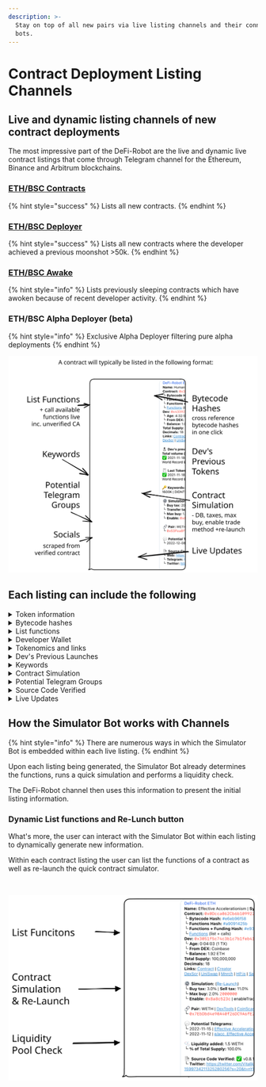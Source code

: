 ```yaml
---
description: >-
  Stay on top of all new pairs via live listing channels and their connected
  bots.
---
```


# Contract Deployment Listing Channels

## Live and dynamic listing channels of new contract deployments

The most impressive part of the DeFi-Robot are the live and dynamic live contract listings that come through Telegram channel for the Ethereum, Binance and Arbitrum blockchains.

### [ETH/BSC Contracts](eth-bsc-contracts.md)&#x20;

{% hint style="success" %}
Lists all new contracts.
{% endhint %}

### [ETH/BSC Deployer](eth-bsc-deployer.md)

{% hint style="success" %}
Lists all new contracts where the developer achieved a previous moonshot >50k.
{% endhint %}

### [ETH/BSC Awake](eth-bsc-awake.md)&#x20;

{% hint style="info" %}
Lists previously sleeping contracts which have awoken because of recent developer activity.
{% endhint %}

### ETH/BSC Alpha Deployer (beta)&#x20;

{% hint style="info" %}
Exclusive Alpha Deployer filtering pure alpha deployments
{% endhint %}

<img src="../../.gitbook/assets/file.drawing.svg" alt="" class="gitbook-drawing">

## Each listing can include the following

<details>

<summary>Token information</summary>

First section of each listing always contains the token name, contract address and the corresponding trading ticker.

</details>

<details>

<summary>Bytecode hashes </summary>

Included are three hashes all clickable so you can quickly cross-reference previous launches for matching hashes.&#x20;

This is useful to see which past projects with matching hashes were scams and which ones were not.

**1. Bytecode Hash**

Where the bytecode of the contract is hashed.

#### 2. Functions Hash

Where the contract functions list and callable functions are hashed.

#### 3. Functions + Funding Hash

Where the contract functions and the funding source of developer's wallet (Binance, Coinbase, ...) are hashed together.&#x20;

Usually a dev use same DEX so could be useful to find all other contracts, with same hash, from same DEX.

</details>

<details>

<summary>List functions</summary>

Click **`functions`** and then **`/start`** on the next page to list all available functions. This works even with unverified contracts on the blockchain.

</details>

<details>

<summary>Developer Wallet</summary>

See the developer wallet and where it's funding came from as well as age of wallet.

</details>

<details>

<summary>Tokenomics and links</summary>

Here available is the total supply, decimals, and all necessary links about the contract.

</details>

<details>

<summary> Dev's Previous Launches</summary>

Split into two sections:

#### Dev's previous Best Token

* Total volume (swaps)
* Name | Ticker
* Launch date
* Links

#### Last Tokens summary

Lists and summary of last tokens

* Buys | Sells
* Links

</details>

<details>

<summary>Keywords</summary>

Quickly get an idea of what to expect with keywords such as:

* DIDN'T SCAM
* 400K
* RUGGED&#x20;

</details>

<details>

<summary>Contract Simulation</summary>

The results of the initial contract simulation are returned here where you can find information on:

* Buy and sell taxes
* Transfer tax
* Deadblocks
* Honeypot status
* Enable trading method

</details>

<details>

<summary>Potential Telegram Groups</summary>

This sections provides a list of Telegram groups which could correspond to the token launch.

</details>

<details>

<summary>Source Code Verified</summary>

This sections automatically parses any social media links or websites found within the contract when it becomes publicly verified by the deveoper.

⚠️ \[Hidden Mint] at \_mint"

It can also include a Hiddent Mint warning; If you see this it's recommended to check the contract. Most of the time it's used to create the initial supply (which is not the official way to do it ...), but could also be used by another function to actually mint after launch.



</details>

<details>

<summary>Live Updates</summary>

Live updates occur for the token listing for up to 12 hours or up until it rugs. Notifications are useful  to see:

* Liquidity added
* How many pre-approvals&#x20;
* When token is live for trading
* How many swaps occurred
* If or when it rugs

</details>

## How the Simulator Bot works with Channels

{% hint style="info" %}
There are numerous ways in which the Simulator Bot is embedded within each live listing.
{% endhint %}

Upon each listing being generated, the Simulator Bot already determines the functions, runs a quick simulation and performs a liquidity check.&#x20;

The DeFi-Robot channel then uses this information to present the initial listing information.

### Dynamic List functions and Re-Lunch button

What's more, the user can interact with the Simulator Bot within each listing to dynamically generate new information.

Within each contract listing the user can list the functions of a contract as well as re-launch the quick contract simulator.

<figure><img src="../../.gitbook/assets/list-functions-and-re-launch-simulation.gif" alt=""><figcaption></figcaption></figure>

<img src="../../.gitbook/assets/file.drawing (14).svg" alt="" class="gitbook-drawing">
